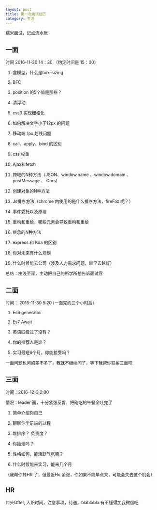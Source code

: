 ```yaml
---
layout: post
title: 第一次面试经历
category: 生活
---
```


糯米面试，记点流水账

## 一面

时间 2016-11-30 14：30 （约定时间是 15：00）

1. 盒模型，什么是box-sizing

2. BFC

3. position 的5个值是那些？

4. 清浮动

5. css3 实现栅格化

6. 如何解决文字小于12px 的问题

7. 移动端 1px 划线问题

8. call、apply、bind 的区别

9. css 权重

10. Ajax和fetch

11. 跨域的N种方法（JSON、window.name 、window.domain 、 postMessage 、 Cors）

12. 创建对象的N种方法

13.  Js排序方法（chrome 内使用的是什么排序方法，fireFox 呢？）

14. 事件委托以及原理

15. 重构和重绘，哪些元素会导致重构和重绘

16. 继承的N种方法

17. express 和 Koa 的区别

18. 你对未来有什么规划

19. 什么时候能去公司（涉及人力需求问题，越早去越好）

总结：由浅至深，主动把自己的所学所想告诉面试官

## 二面

时间： 2016-11-30 5:20 (一面完约三个小时后)

1. Es6 generatior

2. Es7 Await

3. 英语四级过了没有？

4. 你的推荐人是谁？

5. 实习最短6个月，你能接受吗？

一面问题也问的差不多了，我就不继续问了，等下我帮你联系三面吧

## 三面

时间：2016-12-3 2:00

情况：leader 面，十分紧张反胃，把刚吃的午餐全吐完了

1. 简单介绍你自己

2. 聊聊你学前端的过程

3. 堆排序？ 负责度？

4. 你抽烟吗？

5. 性格如何，能活跃气氛嘛？

6. 什么时候能来实习，能来几个月

（我帮你转HR 了，但最近Hc 紧张，你如果不能早点来，可能会失去这个机会）

## HR

口头Offer, 入职时间，注意事项，待遇，blablabla
有不懂得加我微信吧

